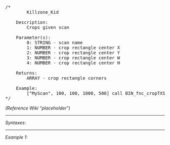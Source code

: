 <pre>/*
		Killzone_Kid

	Description:
		Crops given scan

	Parameter(s):
		0: STRING - scan name
		1: NUMBER - crop rectangle center X
		2: NUMBER - crop rectangle center Y
		3: NUMBER - crop rectangle center W
		4: NUMBER - crop rectangle center H

	Returns:
		ARRAY - crop rectangle corners
		
	Example:
		["MyScan", 100, 100, 1000, 500] call BIN_fnc_cropTXScan
*/</pre>

*(Reference Wiki "placeholder")*


---
*Syntaxes:*

<!-- [] call `BIN_fnc_cropTXScan` -->

---
*Example 1:*

<!-- 
```sqf
[] call BIN_fnc_cropTXScan;
``` -->